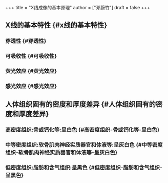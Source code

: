 +++
title = "X线成像的基本原理"
author = ["邓蔚竹"]
draft = false
+++

## X线的基本特性 {#x线的基本特性}


### 穿透性 {#穿透性}


### 可吸收性 {#可吸收性}


### 荧光效应 {#荧光效应}


### 感光效应 {#感光效应}


## 人体组织固有的密度和厚度差异 {#人体组织固有的密度和厚度差异}


### 高密度组织:骨或钙化等:呈白色 {#高密度组织-骨或钙化等-呈白色}


### 中等密度组织:软骨肌肉神经实质器官和体液等:呈灰白色 {#中等密度组织-软骨肌肉神经实质器官和体液等-呈灰白色}


### 低密度组织:脂肪和含气组织:呈黑色 {#低密度组织-脂肪和含气组织-呈黑色}